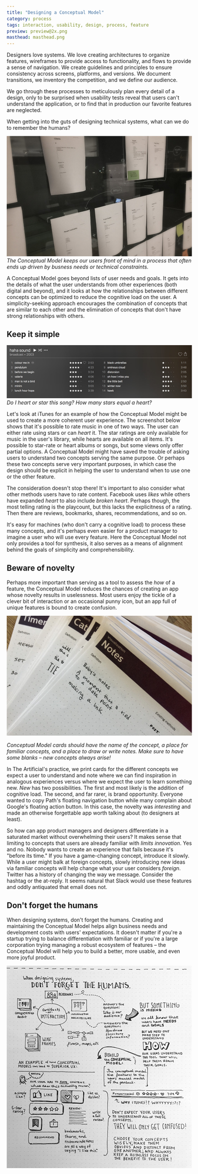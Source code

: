 ```yaml
---
title: "Designing a Conceptual Model"
category: process
tags: interaction, usability, design, process, feature
preview: preview@2x.png
masthead: masthead.png
---
```


Designers love systems. We love creating architectures to organize features, wireframes to provide access to functionality, and flows to provide a sense of navigation. We create guidelines and principles to ensure consistency across screens, platforms, and versions. We document transitions, we inventory the competition, and we define our audience.

We go through these processes to meticulously plan every detail of a design, only to be surprised when usability tests reveal that users can't understand the application, or to find that in production our favorite features are neglected.

When getting into the guts of designing technical systems, what can we do to remember the humans?

![Conceptual Model](11-03-conceptualmodel/model.jpg)
*The Conceptual Model keeps our users front of mind in a process that often ends up driven by busness needs or technical constraints.*

A Conceptual Model goes beyond lists of user needs and goals. It gets into the details of what the user understands from other experiences (both digital and beyond), and it looks at how the relationships between different concepts can be optimized to reduce the cognitive load on the user. A simplicity-seeking approach encourages the combination of concepts that are similar to each other and the elimination of concepts that don't have strong relationships with others.

## Keep it simple

![iTunes](11-03-conceptualmodel/itunes.jpg)
*Do I heart or star this song? How many stars equal a heart?*

Let's look at iTunes for an example of how the Conceptual Model might be used to create a more coherent user experience. The screenshot below shows that it's possible to rate music in one of two ways. The user can either rate using stars or can *heart* it. The star ratings are only available for music in the user's library, while hearts are available on all items. It's possible to star-rate or heart albums or songs, but some views only offer partial options. A Conceptual Model might have saved the trouble of asking users to understand two concepts serving the same purpose. Or perhaps these two concepts serve very important purposes, in which case the design should be explicit in helping the user to understand when to use one or the other feature.

The consideration doesn't stop there! It's important to also consider what other methods users have to rate content. Facebook uses *likes* while others have expanded *heart* to also include *broken heart*. Perhaps though, the most telling rating is the playcount, but this lacks the explicitness of a rating. Then there are reviews, bookmarks, shares, recommendations, and so on.

It's easy for machines (who don't carry a cognitive load) to process these many concepts, and it's perhaps even easier for a product manager to imagine a user who will use every feature. Here the Conceptual Model not only provides a tool for synthesis, it also serves as a means of alignment behind the goals of simplicity and comprehensibility.

## Beware of novelty

Perhaps more important than serving as a tool to assess the *how* of a feature, the Conceptual Model reduces the chances of creating an app whose novelty results in uselessness. Most users enjoy the tickle of a clever bit of interaction or an occasional punny icon, but an app full of unique features is bound to create confusion.

![Conceptual Model cards](11-03-conceptualmodel/modelcards.jpg)

*Conceptual Model cards should have the name of the concept, a place for familiar concepts, and a place to draw or write notes. Make sure to have some blanks – new concepts always arise!*

In The Artificial's practice, we print cards for the different concepts we expect a user to understand and note where we can find inspiration in analogous experiences versus where we expect the user to learn something new. *New* has two possibilities. The first and most likely is the addition of cognitive load. The second, and far rarer, is brand opportunity. Everyone wanted to copy Path's floating navigation button while many complain about Google's floating action button. In this case, the novelty was *interesting* and made an otherwise forgettable app worth talking about (to designers at least).

So how can app product managers and designers differentiate in a saturated market without overwhelming their users? It makes sense that limiting to concepts that users are already familiar with *limits innovation*. Yes and no. Nobody wants to create an experience that fails because it's "before its time." If you have a game-changing concept, introduce it slowly. While a user might balk at foreign concepts, slowly introducing new ideas via familiar concepts will help change what your user considers *foreign*. Twitter has a history of changing the way we message. Consider the hashtag or the at-reply. It seems natural that Slack would use these features and oddly antiquated that email does not.

## Don't forget the humans

When designing systems, don't forget the humans. Creating and maintaining the Conceptual Model helps align business needs and development costs with users' expectations. It doesn't matter if you're a startup trying to balance differentiation with familiar or if you're a large corporation trying managing a robust ecosystem of features – the Conceptual Model will help you to build a better, more usable, and even more joyful product.

[![sketch notes](11-03-conceptualmodel/sketchnotes.jpg)](11-03-conceptualmodel/sketchnotes_large.jpg)
